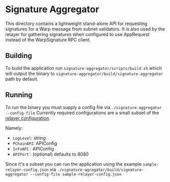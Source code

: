 # Signature Aggregator 

This directory contains a lightweight stand-alone API for requesting signatures for a Warp message from subnet validators. 
It is also used by the relayer for gathering signatures when configured to use AppRequest instead of the WarpSignature RPC client.

## Building

To build the application run `signature-aggregator/scripts/build.sh` which will output the binary to `signature-aggregator/build/signature-aggregator` path by default. 

## Running

To run the binary you must supply a config file via `./signature-aggregator --config-file`
Currently required configurations are a small subset of the [relayer configuration](https://github.com/ava-labs/awm-relayer?tab=readme-ov-file#configuration).

Namely:
- `LogLevel`: string
- `PChainAPI`: APIConfig
- `InfoAPI` : APIConfig
- `APIPort` : (optional) defaults to 8080

Since it's a subset you can run the application using the example `sample-relayer-config.json` via `./signature-agregator/build/signature-aggregator --config-file sample-relayer-config.json`